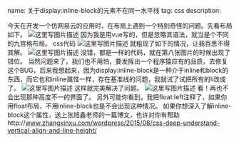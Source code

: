 name: 关于display:inline-block的元素不在同一水平线
tag: css
description: 


今天在开发一个仿网易云的应用时，在布局上遇到一个特别奇怪的问题。先看布局如下。
![这里写图片描述](https://s3.qiufengh.com/blog/1579506284318.png)
因为我是用vue写的，但是忽略其语法，就当是个不同的九宫格布局。
css代码
![这里写图片描述](https://s3.qiufengh.com/blog/1579506284309.png)
就粗现了如下的情况，让我百思不得其解。
![这里写图片描述](https://s3.qiufengh.com/blog/1579506284319.png)
没错，都是一样的代码，就在第八张图片的时候出现了错位。
当然问题来了，我们也不用怕，要发挥出一个程序猿应有的品质，去修复这个BUG，后来我想起来，因为display:inline-block是一种介于inline和block的东西，而它也和inline属性一样，存在基准线的问题，我就试了试把所有的li改成了。
![这里写图片描述](https://s3.qiufengh.com/blog/1579506284635.png)
这样就完美解决了问题。
![这里写图片描述](https://s3.qiufengh.com/blog/1579506284805.png)
看！再也不会出现那种高度不一的界面了。
另外可能你看到，我把float:left注释了，如果你用float布局，不用inline-block也是不会出现这种情况。
如果你想深入了解inline-block这个属性，送上张旭鑫老师的一篇博文，也许对你有帮助http://www.zhangxinxu.com/wordpress/2015/08/css-deep-understand-vertical-align-and-line-height/
